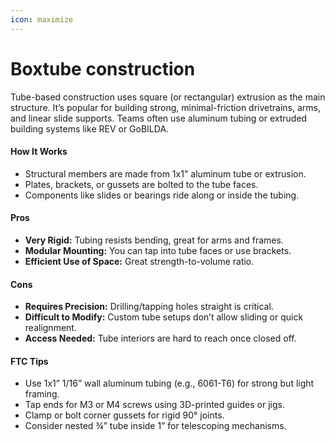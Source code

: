 ```yaml
---
icon: maximize
---
```


# Boxtube construction

Tube-based construction uses square (or rectangular) extrusion as the main structure. It’s popular for building strong, minimal-friction drivetrains, arms, and linear slide supports. Teams often use aluminum tubing or extruded building systems like REV or GoBILDA.

#### How It Works

* Structural members are made from 1x1" aluminum tube or extrusion.
* Plates, brackets, or gussets are bolted to the tube faces.
* Components like slides or bearings ride along or inside the tubing.

#### Pros

* **Very Rigid:** Tubing resists bending, great for arms and frames.
* **Modular Mounting:** You can tap into tube faces or use brackets.
* **Efficient Use of Space:** Great strength-to-volume ratio.

#### Cons

* **Requires Precision:** Drilling/tapping holes straight is critical.
* **Difficult to Modify:** Custom tube setups don’t allow sliding or quick realignment.
* **Access Needed:** Tube interiors are hard to reach once closed off.

#### FTC Tips

* Use 1x1” 1/16” wall aluminum tubing (e.g., 6061-T6) for strong but light framing.
* Tap ends for M3 or M4 screws using 3D-printed guides or jigs.
* Clamp or bolt corner gussets for rigid 90° joints.
* Consider nested ¾” tube inside 1” for telescoping mechanisms.
